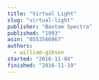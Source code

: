 ```yaml
---
title: "Virtual Light"
slug: "virtual-light"
publisher: "Bantam Spectra"
published: "1993"
asin: "0553566067"
authors:
  - william-gibson
started: "2016-11-04"
finished: "2016-11-19"
---
```

